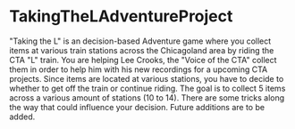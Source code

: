 # TakingTheLAdventureProject

"Taking the L" is an decision-based Adventure game where you collect items at various train stations across the Chicagoland area by riding the CTA "L" train. You are helping Lee Crooks, the "Voice of the CTA" collect them in order to help him with his new recordings for a upcoming CTA projects. Since items are located at various stations, you have to decide to whether to get off the train or continue riding. The goal is to collect 5 items across a various amount of stations (10 to 14). There are some tricks along the way that could influence your decision. Future additions are to be added.
